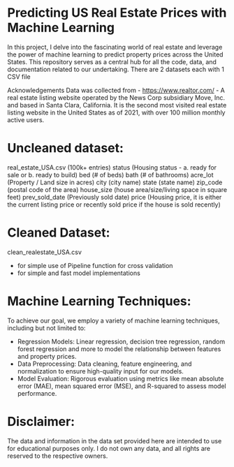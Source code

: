 # Predicting US Real Estate Prices with Machine Learning
In this project, I delve into the fascinating world of real estate and leverage the power of machine learning to predict property prices across the United States.
This repository serves as a central hub for all the code, data, and documentation related to our undertaking.
There are 2 datasets each with 1 CSV file

Acknowledgements
Data was collected from -
https://www.realtor.com/ - A real estate listing website operated by the News Corp subsidiary Move, Inc. and based in Santa Clara, California. It is the second most visited real estate listing website in the United States as of 2021, with over 100 million monthly active users.

# Uncleaned dataset:
real_estate_USA.csv (100k+ entries)
status (Housing status - a. ready for sale or b. ready to build)
bed (# of beds)
bath (# of bathrooms)
acre_lot (Property / Land size in acres)
city (city name)
state (state name)
zip_code (postal code of the area)
house_size (house area/size/living space in square feet)
prev_sold_date (Previously sold date)
price (Housing price, it is either the current listing price or recently sold price if the house is sold recently)

# Cleaned Dataset:
clean_realestate_USA.csv
- for simple use of Pipeline function for cross validation
- for simple and fast model implementations

# Machine Learning Techniques:
To achieve our goal, we employ a variety of machine learning techniques, including but not limited to:
- Regression Models: Linear regression, decision tree regression, random forest regression and more to model the relationship between features and property prices.
- Data Preprocessing: Data cleaning, feature engineering, and normalization to ensure high-quality input for our models.
- Model Evaluation: Rigorous evaluation using metrics like mean absolute error (MAE), mean squared error (MSE), and R-squared to assess model performance.


# Disclaimer:
The data and information in the data set provided here are intended to use for educational purposes only. I do not own any data, and all rights are reserved to the respective owners.
